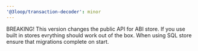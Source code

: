 ```yaml
---
'@3loop/transaction-decoder': minor
---
```


BREAKING! This version changes the public API for ABI store. If you use built in stores evrything should work out of the box. When using SQL store ensure that migrations complete on start.
